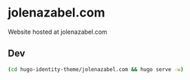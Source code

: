 # jolenazabel.com
Website hosted at jolenazabel.com

## Dev

```bash
(cd hugo-identity-theme/jolenazabel.com && hugo serve -w)
```
